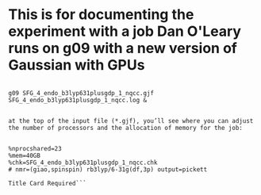# This is for documenting the experiment with a job Dan O'Leary runs on g09 with a new version of Gaussian with GPUs



 
```The Gaussian command line for starting a job would be:
 
g09 SFG_4_endo_b3lyp631plusgdp_1_nqcc.gjf SFG_4_endo_b3lyp631plusgdp_1_nqcc.log &
 
 
at the top of the input file (*.gjf), you’ll see where you can adjust the number of processors and the allocation of memory for the job:
 
 
%nprocshared=23
%mem=40GB
%chk=SFG_4_endo_b3lyp631plusgdp_1_nqcc.chk
# nmr=(giao,spinspin) rb3lyp/6-31g(df,3p) output=pickett
 
Title Card Required```

